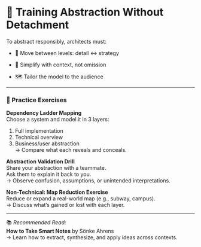 
# 🧠 Training Abstraction Without Detachment

<!-- 
This slide shifts from the concept of abstraction to the *practice* of doing it well. 
Use this moment to remind the audience that abstraction isn't just thinking at a higher level—it's translating complexity into shared, useful mental models. 
-->

To abstract responsibly, architects must:

- 🔁 Move between levels: detail ↔ strategy  
<!-- 
Navigating up and down the abstraction ladder helps architects clarify purpose, then refine constraints.  
-->

- 🧭 Simplify with context, not omission  
<!-- 
Real abstraction reduces confusion without erasing necessary complexity. The system still needs to run.  
-->

- 🗺️ Tailor the model to the audience  
<!-- 
A good abstraction is one that *someone else* can use. Test it. Translate it. Tune it.  
-->

---

### 🧪 Practice Exercises

**Dependency Ladder Mapping**  
Choose a system and model it in 3 layers:  
1. Full implementation  
2. Technical overview  
3. Business/user abstraction  
→ Compare what each reveals and conceals.  
<!-- 
This builds audience awareness and hones layered thinking. Architects must design *views*, not just diagrams.  
-->

**Abstraction Validation Drill**  
Share your abstraction with a teammate.  
Ask them to explain it back to you.  
→ Observe confusion, assumptions, or unintended interpretations.  
<!-- 
This simulates real-world communication. Abstract models that don’t survive feedback aren’t useful.  
-->

**Non-Technical: Map Reduction Exercise**  
Reduce or expand a real-world map (e.g., subway, campus).  
→ Discuss what’s gained or lost with each layer.  
<!-- 
Helps develop the intuition behind when to collapse or expand information—and why.  
-->

---

📚 *Recommended Read:*  
**How to Take Smart Notes** by Sönke Ahrens  
→ Learn how to extract, synthesize, and apply ideas across contexts.  
<!-- 
Though it’s about knowledge work, this book teaches the cognitive scaffolding behind effective abstraction—a powerful analog for architectural modeling.  
-->

<!-- 
Wrap-up Notes:

Ask: How do we test if an abstraction *works* for the team?

Close with:  
The role of the architect is not to simplify reality for themselves—but to clarify complexity for others.

Up next: Adaptive foresight—how architects use scenario thinking and temporal awareness to design for change.
-->
